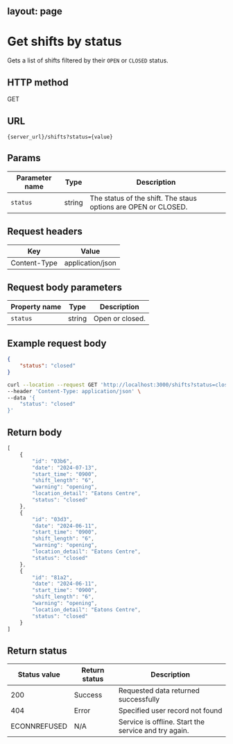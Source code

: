 layout: page
---

# Get shifts by status

Gets a list of shifts filtered by their `OPEN` or `CLOSED` status.

## HTTP method

GET

## URL

```shell
{server_url}/shifts?status={value}
```

## Params

| Parameter name | Type | Description |
| -------------- | ------ | ------------ |
| `status` | string | The status of the shift. The staus options are OPEN or CLOSED. |

## Request headers

| Key | Value |
|---|---|
| Content-Type | application/json |

## Request body parameters

| Property name | Type | Description |
| ------------- | ----------- | ----------- |
| `status` | string | Open or closed.  |

## Example request body

```json
{
    "status": "closed"
}
```

```bash
curl --location --request GET 'http://localhost:3000/shifts?status=closed' \
--header 'Content-Type: application/json' \
--data '{
    "status": "closed"
}'
```

## Return body

```js
[
    {
        "id": "03b6",
        "date": "2024-07-13",
        "start_time": "0900",
        "shift_length": "6",
        "warning": "opening",
        "location_detail": "Eatons Centre",
        "status": "closed"
    },
    {
        "id": "03d3",
        "date": "2024-06-11",
        "start_time": "0900",
        "shift_length": "6",
        "warning": "opening",
        "location_detail": "Eatons Centre",
        "status": "closed"
    },
    {
        "id": "81a2",
        "date": "2024-06-11",
        "start_time": "0900",
        "shift_length": "6",
        "warning": "opening",
        "location_detail": "Eatons Centre",
        "status": "closed"
    }
]
```

## Return status

| Status value | Return status | Description |
| ------------- | ----------- | ----------- |
| 200 | Success | Requested data returned successfully |
| 404 | Error | Specified user record not found |
|  ECONNREFUSED | N/A | Service is offline. Start the service and try again. |
